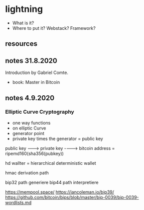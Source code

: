 # lightning

- What is it?
- Where to put it? Webstack? Framework?

## resources

## notes 31.8.2020

Introduction by Gabriel Comte.

- book: Master in Bitcoin

## notes 4.9.2020

### Elliptic Curve Cryptography

- one way functions
- on elliptic Curve
- generator point
- private key times the generator = public key

public key ---> private key ----> bitcoin address = ripemd160(sha356(pubkey))

hd wallter = hierarchical deterministic wallet

hmac
derivation path


bip32 path generiere
bip44 path interpretiere


https://mempool.space/
https://iancoleman.io/bip39/
https://github.com/bitcoin/bips/blob/master/bip-0039/bip-0039-wordlists.md
